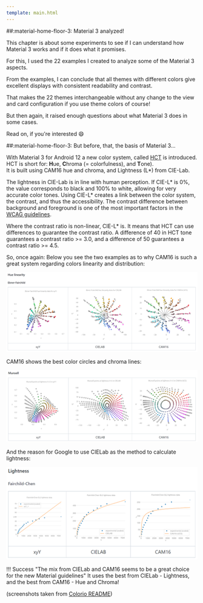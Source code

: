 ```yaml
---
template: main.html
---
```


<!-- GT/GMY -->

##:material-home-floor-3: Material 3 analyzed!

This chapter is about some experiments to see if I can understand how Material 3 works and if it does what it promises.

For this, I used the 22 examples I created to analyze some of the Material 3 aspects.

From the examples, I can conclude that all themes with different colors give excellent displays with consistent readability and contrast.

That makes the 22 themes interchangeable without any change to the view and card configuration if you use theme colors of course!

But then again, it raised enough questions about what Material 3 does in some cases.

Read on, if you're interested :smile:

##:material-home-floor-3: But before, that, the basis of Material 3...

<!-- https://bootcamp.uxdesign.cc/perception-based-color-palettes-for-customizable-ui-themes-33f596faf23d -->

With Material 3 for Android 12 a new color system, called [HCT][m3-hct-source-url] is introduced.
<br>HCT is short for: <b>H</b>ue, <b>C</b>hroma (= colorfulness), and <b>T</b>one).
<br>It is built using CAM16 hue and chroma, and Lightness (L\*) from CIE-Lab.

The lightness in CIE-Lab is in line with human perception. If CIE-L\* is 0%, the value corresponds to black and 100% to white, allowing for very accurate color tones. Using CIE-L\* creates a link between the color system, the contrast, and thus the accessibility. The contrast difference between background and foreground is one of the most important factors in the [WCAG guidelines][wcag-guidelines-url].

Where the contrast ratio is non-linear, CIE-L\* is. It means that HCT can use differences to guarantee the contrast ratio. A difference of 40 in HCT tone guarantees a contrast ratio >= 3.0, and a difference of 50 guarantees a contrast ratio >= 4.5.

So, once again: Below you see the two examples as to why CAM16 is such a great system regarding colors linearity and distribution:

![colorio-hue-linearity-ebner-fairchild-png]

CAM16 shows the best color circles and chroma lines:

![colorio-munsell-lightness-png]

And the reason for Google to use CIELab as the method to calculate lightness:

![colorio-lightness-png]

!!! Success "The mix from CIELab and CAM16 seems to be a great choice for the new Material guidelines"
    It uses the best from CIELab - Lightness, and the best from CAM16 - Hue and Chroma!
    
(screenshots taken from [Colorio README][colorio-readme-url])

<!--- References to pictures... --->

[colorio-hue-linearity-ebner-fairchild-png]: ../assets/screenshots/colorio-hue-linearity-ebner-fairchild.png
[colorio-munsell-lightness-png]: ../assets/screenshots/colorio-munsell-lightness.png
[colorio-lightness-png]: ../assets/screenshots/colorio-lightness.png

<!--- External links... --->

[m3-hct-source-url]: https://github.com/material-foundation/material-color-utilities/blob/main/typescript/hct/hct.ts
[wcag-guidelines-url]: https://www.w3.org/WAI/standards-guidelines/wcag/
[colorio-readme-url]: https://github.com/nschloe/colorio/blob/main/README.md